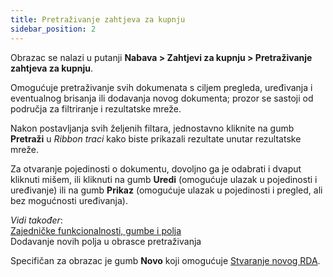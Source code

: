 ```yaml
---
title: Pretraživanje zahtjeva za kupnju
sidebar_position: 2
---
```


Obrazac se nalazi u putanji **Nabava > Zahtjevi za kupnju > Pretraživanje zahtjeva za kupnju**.

Omogućuje pretraživanje svih dokumenata s ciljem pregleda, uređivanja i eventualnog brisanja ili dodavanja novog dokumenta; prozor se sastoji od područja za filtriranje i rezultatske mreže.

Nakon postavljanja svih željenih filtara, jednostavno kliknite na gumb **Pretraži** u *Ribbon traci* kako biste prikazali rezultate unutar rezultatske mreže.

Za otvaranje pojedinosti o dokumentu, dovoljno ga je odabrati i dvaput kliknuti mišem, ili kliknuti na gumb **Uredi** (omogućuje ulazak u pojedinosti i uređivanje) ili na gumb **Prikaz** (omogućuje ulazak u pojedinosti i pregled, ali bez mogućnosti uređivanja).

*Vidi također*:  
[Zajedničke funkcionalnosti, gumbe i polja](/docs/guide/common)      
Dodavanje novih polja u obrasce pretraživanja


Specifičan za obrazac je gumb  **Novo** koji omogućuje [Stvaranje novog RDA](/docs/purchase/purchase-requests/insert-purchase-request).
